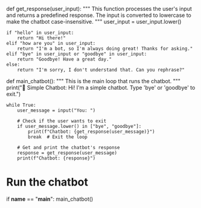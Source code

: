 def get_response(user_input):
    """
    This function processes the user's input and returns a predefined response.
    The input is converted to lowercase to make the chatbot case-insensitive.
    """
    user_input = user_input.lower()

    if "hello" in user_input:
        return "Hi there!"
    elif "how are you" in user_input:
        return "I'm a bot, so I'm always doing great! Thanks for asking."
    elif "bye" in user_input or "goodbye" in user_input:
        return "Goodbye! Have a great day."
    else:
        return "I'm sorry, I don't understand that. Can you rephrase?"

def main_chatbot():
    """
    This is the main loop that runs the chatbot.
    """
    print("🤖 Simple Chatbot: Hi! I'm a simple chatbot. Type 'bye' or 'goodbye' to exit.")

    while True:
        user_message = input("You: ")
        
        # Check if the user wants to exit
        if user_message.lower() in ["bye", "goodbye"]:
            print(f"Chatbot: {get_response(user_message)}")
            break  # Exit the loop

        # Get and print the chatbot's response
        response = get_response(user_message)
        print(f"Chatbot: {response}")

# Run the chatbot
if __name__ == "__main__":
    main_chatbot()
